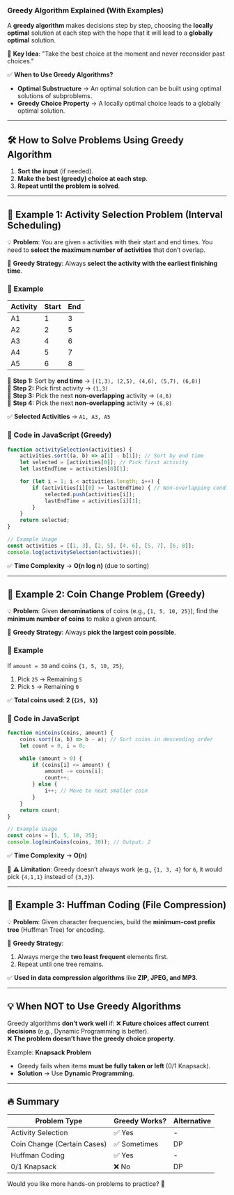 ### **Greedy Algorithm Explained (With Examples)**
A **greedy algorithm** makes decisions step by step, choosing the **locally optimal** solution at each step with the hope that it will lead to a **globally optimal** solution.

🔹 **Key Idea**: "Take the best choice at the moment and never reconsider past choices."

✅ **When to Use Greedy Algorithms?**  
- **Optimal Substructure** → An optimal solution can be built using optimal solutions of subproblems.  
- **Greedy Choice Property** → A locally optimal choice leads to a globally optimal solution.  

---

## **🛠 How to Solve Problems Using Greedy Algorithm**
1. **Sort the input** (if needed).  
2. **Make the best (greedy) choice at each step**.  
3. **Repeat until the problem is solved**.  

---

## **📌 Example 1: Activity Selection Problem (Interval Scheduling)**
💡 **Problem**: You are given `n` activities with their start and end times. You need to **select the maximum number of activities** that don’t overlap.

🔹 **Greedy Strategy**: Always **select the activity with the earliest finishing time**.

### **🔢 Example**
| Activity | Start | End  |
|----------|------|------|
| A1       | 1    | 3    |
| A2       | 2    | 5    |
| A3       | 4    | 6    |
| A4       | 5    | 7    |
| A5       | 6    | 8    |

🔹 **Step 1:** Sort by **end time** → `[(1,3), (2,5), (4,6), (5,7), (6,8)]`  
🔹 **Step 2:** Pick first activity → `(1,3)`  
🔹 **Step 3:** Pick the next **non-overlapping** activity → `(4,6)`  
🔹 **Step 4:** Pick the next **non-overlapping** activity → `(6,8)`  

✅ **Selected Activities** → `A1, A3, A5`  

### **📝 Code in JavaScript (Greedy)**
```javascript
function activitySelection(activities) {
    activities.sort((a, b) => a[1] - b[1]); // Sort by end time
    let selected = [activities[0]]; // Pick first activity
    let lastEndTime = activities[0][1];

    for (let i = 1; i < activities.length; i++) {
        if (activities[i][0] >= lastEndTime) { // Non-overlapping condition
            selected.push(activities[i]);
            lastEndTime = activities[i][1];
        }
    }
    return selected;
}

// Example Usage
const activities = [[1, 3], [2, 5], [4, 6], [5, 7], [6, 8]];
console.log(activitySelection(activities)); 
```
✅ **Time Complexity** → **O(n log n)** (due to sorting)  

---

## **📌 Example 2: Coin Change Problem (Greedy)**
💡 **Problem**: Given **denominations** of coins (e.g., `{1, 5, 10, 25}`), find the **minimum number of coins** to make a given amount.

🔹 **Greedy Strategy**: Always **pick the largest coin possible**.

### **🔢 Example**
If `amount = 30` and coins `{1, 5, 10, 25}`,  
1. Pick `25` → Remaining `5`  
2. Pick `5` → Remaining `0`  

✅ **Total coins used: 2 (`{25, 5}`)**  

### **📝 Code in JavaScript**
```javascript
function minCoins(coins, amount) {
    coins.sort((a, b) => b - a); // Sort coins in descending order
    let count = 0, i = 0;

    while (amount > 0) {
        if (coins[i] <= amount) {
            amount -= coins[i];
            count++;
        } else {
            i++; // Move to next smaller coin
        }
    }
    return count;
}

// Example Usage
const coins = [1, 5, 10, 25];
console.log(minCoins(coins, 30)); // Output: 2
```
✅ **Time Complexity** → **O(n)**  

📌 **⚠️ Limitation**: Greedy doesn’t always work (e.g., `{1, 3, 4}` for `6`, it would pick `{4,1,1}` instead of `{3,3}`).

---

## **📌 Example 3: Huffman Coding (File Compression)**
💡 **Problem**: Given character frequencies, build the **minimum-cost prefix tree** (Huffman Tree) for encoding.

🔹 **Greedy Strategy**:  
1. Always merge the **two least frequent** elements first.  
2. Repeat until one tree remains.

✅ **Used in data compression algorithms** like **ZIP, JPEG, and MP3**.

---

## **💡 When NOT to Use Greedy Algorithms**
Greedy algorithms **don’t work well** if:
❌ **Future choices affect current decisions** (e.g., Dynamic Programming is better).  
❌ **The problem doesn’t have the greedy choice property**.  

Example: **Knapsack Problem**  
- Greedy fails when items **must be fully taken or left** (0/1 Knapsack).  
- **Solution** → Use **Dynamic Programming**.

---

## **🔥 Summary**
| Problem Type                | Greedy Works? | Alternative |
|-----------------------------|--------------|------------|
| Activity Selection          | ✅ Yes       | -          |
| Coin Change (Certain Cases) | ✅ Sometimes | DP         |
| Huffman Coding              | ✅ Yes       | -          |
| 0/1 Knapsack                | ❌ No        | DP         |

Would you like more hands-on problems to practice? 🚀